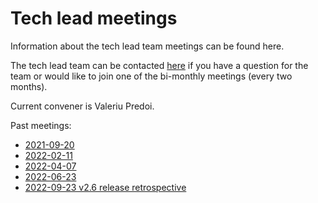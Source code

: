 Tech lead meetings
==================

Information about the tech lead team meetings can be found here.

The tech lead team can be contacted
[here](https://github.com/orgs/ESMValGroup/teams/technical-lead-development-team)
if you have a question for the team or would like to join one of the bi-monthly meetings (every two months).

Current convener is Valeriu Predoi.

Past meetings:
  - [2021-09-20](Minutes/20210920.md)
  - [2022-02-11](Minutes/20220211.md)
  - [2022-04-07](Minutes/20220407.md)
  - [2022-06-23](Minutes/20220623.md)
  - [2022-09-23 v2.6 release retrospective](Minutes/20220923.md)
